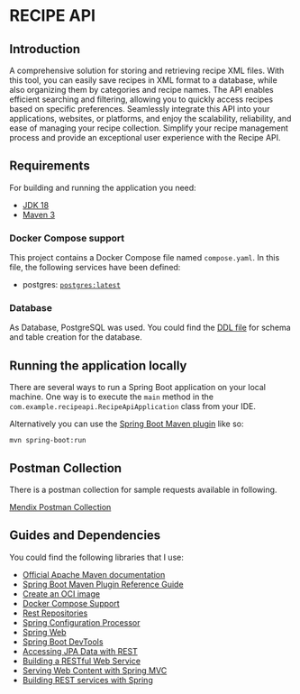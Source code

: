 # RECIPE API
## Introduction

A comprehensive solution for storing and retrieving recipe XML files. 
With this tool, you can easily save recipes in XML format to a database, while also organizing them by categories and recipe names.
The API enables efficient searching and filtering, allowing you to quickly access recipes based on specific preferences. 
Seamlessly integrate this API into your applications, websites, or platforms, and enjoy the scalability, reliability, and ease of managing your recipe collection. 
Simplify your recipe management process and provide an exceptional user experience with the Recipe API.

## Requirements
For building and running the application you need:

- [JDK 18](http://www.oracle.com/technetwork/java/javase/downloads/jdk8-downloads-2133151.html)
- [Maven 3](https://maven.apache.org)

### Docker Compose support

This project contains a Docker Compose file named `compose.yaml`.
In this file, the following services have been defined:

* postgres: [`postgres:latest`](https://hub.docker.com/_/postgres)

### Database

As Database, PostgreSQL was used. You could find the [DDL file](./src/main/resources/database-scripts/MendixDatabaseDDL.sql)  for schema and table creation for the database.

## Running the application locally

There are several ways to run a Spring Boot application on your local machine. One way is to execute the `main` method in the `com.example.recipeapi.RecipeApiApplication` class from your IDE.

Alternatively you can use the [Spring Boot Maven plugin](https://docs.spring.io/spring-boot/docs/current/reference/html/build-tool-plugins-maven-plugin.html) like so:

```shell
mvn spring-boot:run
```

## Postman Collection

There is a postman collection for sample requests available in following.

[Mendix Postman Collection](https://www.postman.com/avionics-astronaut-80169809/workspace/mypubliccollection/collection/14764670-9c460778-baca-40c0-bcec-c0f484695ff4?action=share&creator=14764670)

## Guides and Dependencies

You could find the following libraries that I use:

* [Official Apache Maven documentation](https://maven.apache.org/guides/index.html)
* [Spring Boot Maven Plugin Reference Guide](https://docs.spring.io/spring-boot/docs/3.1.1/maven-plugin/reference/html/)
* [Create an OCI image](https://docs.spring.io/spring-boot/docs/3.1.1/maven-plugin/reference/html/#build-image)
* [Docker Compose Support](https://docs.spring.io/spring-boot/docs/3.1.1/reference/htmlsingle/#features.docker-compose)
* [Rest Repositories](https://docs.spring.io/spring-boot/docs/3.1.1/reference/htmlsingle/#howto.data-access.exposing-spring-data-repositories-as-rest)
* [Spring Configuration Processor](https://docs.spring.io/spring-boot/docs/3.1.1/reference/htmlsingle/#appendix.configuration-metadata.annotation-processor)
* [Spring Web](https://docs.spring.io/spring-boot/docs/3.1.1/reference/htmlsingle/#web)
* [Spring Boot DevTools](https://docs.spring.io/spring-boot/docs/3.1.1/reference/htmlsingle/#using.devtools)
* [Accessing JPA Data with REST](https://spring.io/guides/gs/accessing-data-rest/)
* [Building a RESTful Web Service](https://spring.io/guides/gs/rest-service/)
* [Serving Web Content with Spring MVC](https://spring.io/guides/gs/serving-web-content/)
* [Building REST services with Spring](https://spring.io/guides/tutorials/rest/)
